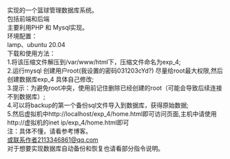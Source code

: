 实现的一个篮球管理数据库系统。  
包括前端和后端  
主要利用PHP 和 Mysql实现。  
环境配置：  
lamp、ubuntu 20.04  
下载和使用方法：  
1.将该压缩文件解压到/var/www/html下，压缩文件命名为exp_4;  
2.运行mysql 创建用户root(我设置的密码031203cYd?) 尽量给root最大权限,然后创建数据库exp_4 具体自己修改;  
3.提示：为避免root冲突，使用前记住删除已经创建的root（可能会导致后续连接不到数据库）;  
4.可以将backup的第一个备份sql文件导入到数据库，获得原始数据;  
5.然后虚拟机中http://localhost/exp_4/home.html即可访问页面,主机中请使用http://虚拟机的inet ip/exp_4/home.html即可  
注：具体不懂，请看参考博客。  
或联系作者2113346861@qq.com  
对于想要实现数据库自动备份和恢复也请看部分指令说明。  
